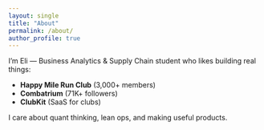 ```yaml
---
layout: single
title: "About"
permalink: /about/
author_profile: true
---
```


I’m Eli — Business Analytics & Supply Chain student who likes building real things:
- **Happy Mile Run Club** (3,000+ members)
- **Combatrium** (71K+ followers)
- **ClubKit** (SaaS for clubs)

I care about quant thinking, lean ops, and making useful products.

